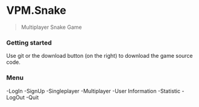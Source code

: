 # VPM.Snake

> Multiplayer Snake Game

### Getting started
Use git or the download button (on the right) to download the game source code.

### Menu
-LogIn
-SignUp
-Singleplayer
-Multiplayer
-User Information
-Statistic
-LogOut 
-Quit

